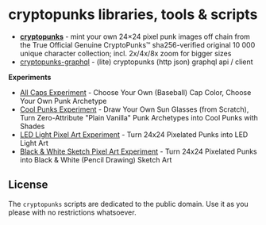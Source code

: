 # cryptopunks libraries, tools & scripts

- [**cryptopunks**](cryptopunks) - mint your own 24×24 pixel punk images off chain from the True Official Genuine CryptoPunks™ sha256-verified original 10 000 unique character collection; incl. 2x/4x/8x zoom for bigger sizes
- [cryptopunks-graphql](cryptopunks-graphql) - (lite) cryptopunks (http json) graphql api / client


**Experiments**

- [All Caps Experiment](caps) - Choose Your Own (Baseball) Cap Color, Choose Your Own Punk Archetype
- [Cool Punks Experiment](coolpunks) - Draw Your Own Sun Glasses (from Scratch), Turn Zero-Attribute "Plain Vanilla" Punk Archetypes into Cool Punks with Shades
- [LED Light Pixel Art Experiment](led) -  Turn 24x24 Pixelated Punks into LED Light Art
- [Black & White Sketch Pixel Art Experiment](sketches) - Turn 24x24 Pixelated Punks into Black & White (Pencil Drawing) Sketch Art



## License

The `cryptopunks` scripts are dedicated to the public domain.
Use it as you please with no restrictions whatsoever.

